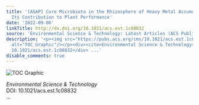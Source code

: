 ```yaml
---
title: '[ASAP] Core Microbiota in the Rhizosphere of Heavy Metal Accumulators and
  Its Contribution to Plant Performance'
date: '2022-09-06'
linkTitle: http://dx.doi.org/10.1021/acs.est.1c08832
source: 'Environmental Science & Technology: Latest Articles (ACS Publications)'
description: '<p><img src="https://pubs.acs.org/cms/10.1021/acs.est.1c08832/asset/images/medium/es1c08832_0007.gif"
  alt="TOC Graphic"/></p><div><cite>Environmental Science & Technology</cite></div><div>DOI:
  10.1021/acs.est.1c08832</div> ...'
disable_comments: true
---
```

<p><img src="https://pubs.acs.org/cms/10.1021/acs.est.1c08832/asset/images/medium/es1c08832_0007.gif" alt="TOC Graphic"/></p><div><cite>Environmental Science & Technology</cite></div><div>DOI: 10.1021/acs.est.1c08832</div> ...